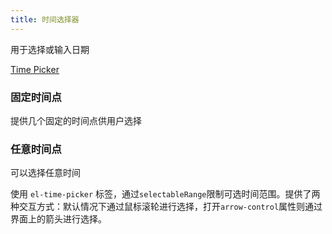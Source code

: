 ```yaml
---
title: 时间选择器
---
```


<style lang="scss" scoped>
  .el-date-editor + .el-date-editor {
    margin-left: 10px;
  }
</style>

<script>
  export default {
    data() {
      return {
        value1: '',
        value2: new Date(2016, 9, 10, 18, 40),
        value3: new Date(2016, 9, 10, 18, 40),
        pickerOptions: {
          start: '08:30',
          step: '00:15',
          end: '18:30'
        }
      };
    }
  }
</script>

用于选择或输入日期

[Time Picker](http://element.eleme.io/#/zh-CN/component/time-picker)

### 固定时间点

提供几个固定的时间点供用户选择

<demo-block>
  <el-time-select v-model="value1" :picker-options="pickerOptions" placeholder="选择时间">
  </el-time-select>
</demo-block>

### 任意时间点

可以选择任意时间

使用 `el-time-picker` 标签，通过`selectableRange`限制可选时间范围。提供了两种交互方式：默认情况下通过鼠标滚轮进行选择，打开`arrow-control`属性则通过界面上的箭头进行选择。

<demo-block>
  <el-time-picker
    v-model="value2"
    :picker-options="{
      selectableRange: '18:30:00 - 20:30:00'
    }"
    placeholder="任意时间点">
  </el-time-picker>
  <el-time-picker
    arrow-control
    v-model="value3"
    :picker-options="{
      selectableRange: '18:30:00 - 20:30:00'
    }"
    placeholder="任意时间点">
  </el-time-picker>
</demo-block>
